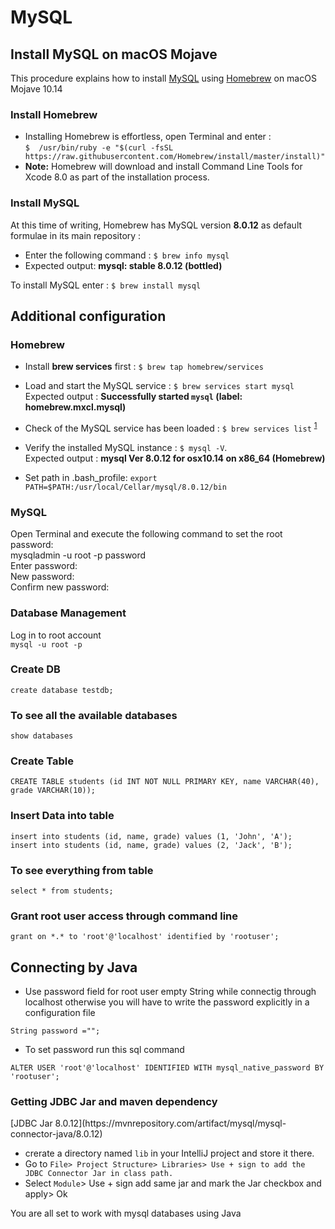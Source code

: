 # MySQL
## Install MySQL on macOS Mojave
This procedure explains how to install [MySQL](https://www.mysql.com) using [Homebrew](http://brew.sh) on macOS Mojave 10.14

### Install Homebrew
* Installing Homebrew is effortless, open Terminal and enter :  
 `$  /usr/bin/ruby -e "$(curl -fsSL https://raw.githubusercontent.com/Homebrew/install/master/install)"`
* **Note:** Homebrew will download and install Command Line Tools for Xcode 8.0 as part of the installation process.

### Install MySQL
At this time of writing, Homebrew has MySQL version **8.0.12** as default formulae in its main repository :

* Enter the following command : `$ brew info mysql`  
* Expected output: **mysql: stable 8.0.12 (bottled)**

To install MySQL enter : `$ brew install mysql`
  

## Additional configuration
### Homebrew

* Install **brew services** first : `$ brew tap homebrew/services`
* Load and start the MySQL service : `$ brew services start mysql`  
Expected output : **Successfully started `mysql` (label: homebrew.mxcl.mysql)** 	  

* Check of the MySQL service has been loaded : `$ brew services list` <sup>[1](#1)</sup>

* Verify the installed MySQL instance : `$ mysql -V`.   
Expected output : **mysql  Ver 8.0.12 for osx10.14 on x86_64 (Homebrew)**
* Set path in .bash_profile: `export PATH=$PATH:/usr/local/Cellar/mysql/8.0.12/bin`

### MySQL
Open Terminal and execute the following command to set the root password:  
 mysqladmin -u root -p password <br>
 Enter password: <br>
 New password: <br>
 Confirm new password: <br>
 
### Database Management
 Log in to root account <br>
 `mysql -u root -p` <br>
 
<h3>Create DB</h3>

`create database testdb;`

<h3>To see all the available databases</h3>

`show databases`

<h3>Create Table</h3>

`CREATE TABLE students (id INT NOT NULL PRIMARY KEY, name VARCHAR(40), grade VARCHAR(10));`

<h3>Insert Data into table</h3>

`insert into students (id, name, grade) values (1, 'John', 'A');` <br>
`insert into students (id, name, grade) values (2, 'Jack', 'B');`

<h3>To see everything from table</h3>

`select * from students;`

<h3>Grant root user access through command line</h3>

`grant on *.* to 'root'@'localhost' identified by 'rootuser';`

<h2> Connecting by Java </h2>

* Use password field for root user empty String while connectig through localhost otherwise you will have to write the password explicitly in a configuration file<br>
 
`String password ="";` <br>

* To set password run this sql command

`ALTER USER 'root'@'localhost' IDENTIFIED WITH mysql_native_password BY 'rootuser';
`

<h3> Getting JDBC Jar and maven dependency </h3>
[JDBC Jar 8.0.12](https://mvnrepository.com/artifact/mysql/mysql-connector-java/8.0.12)<br>

* crerate a directory named `lib` in your IntelliJ project and store it there. <br>
* Go to `File> Project Structure> Libraries> Use + sign to add the JDBC Connector Jar in class path.` <br>
* Select `Module`> Use + sign add same jar and mark the Jar checkbox and apply> Ok <br>

You are all set to work with mysql databases using Java
